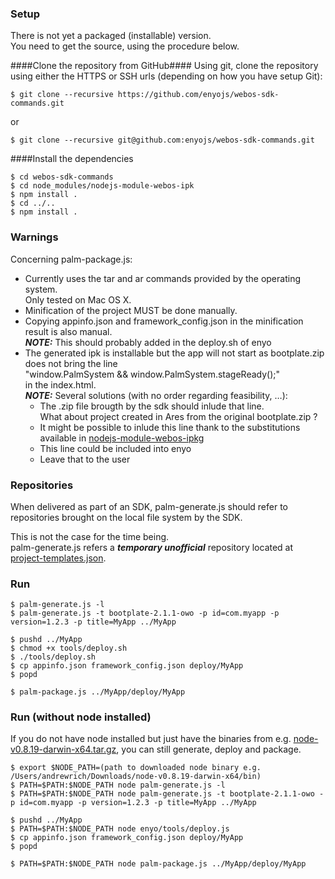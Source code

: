 ### Setup

There is not yet a packaged (installable) version.  
You need to get the source, using the procedure below.

####Clone the repository from GitHub####
Using git, clone the repository using either the HTTPS or SSH urls (depending on how you have setup Git):

	$ git clone --recursive https://github.com/enyojs/webos-sdk-commands.git

or

	$ git clone --recursive git@github.com:enyojs/webos-sdk-commands.git

####Install the dependencies

	$ cd webos-sdk-commands
	$ cd node_modules/nodejs-module-webos-ipk
	$ npm install .
	$ cd ../..
	$ npm install .

### Warnings

Concerning palm-package.js:  

* Currently uses the tar and ar commands provided by the operating system.  
Only tested on Mac OS X.
* Minification of the project MUST be done manually.
* Copying appinfo.json and framework_config.json in the minification result is also manual.  
***NOTE:*** This should probably added in the deploy.sh of enyo
* The generated ipk is installable but the app will not start as bootplate.zip does not bring the line   
	"window.PalmSystem && window.PalmSystem.stageReady();"  
in the index.html.  
***NOTE:*** Several solutions (with no order regarding feasibility, …):  
	* The .zip file brougth by the sdk should inlude that line.  
	  What about project created in Ares from the original bootplate.zip ?
	* It might be possible to inlude this line thank to the substitutions available in [nodejs-module-webos-ipkg](https://github.com/enyojs/nodejs-module-webos-ipkg)
	* This line could be included into enyo
	* Leave that to the user

### Repositories

When delivered as part of an SDK, palm-generate.js should refer to repositories brought on the local file system by the SDK.
	
This is not the case for the time being.   
palm-generate.js refers a ***temporary unofficial*** repository located at  [project-templates.json](https://raw.github.com/yves-del-medico/other-templates/master/project-templates.json).

### Run

	$ palm-generate.js -l
	$ palm-generate.js -t bootplate-2.1.1-owo -p id=com.myapp -p version=1.2.3 -p title=MyApp ../MyApp

	$ pushd ../MyApp
	$ chmod +x tools/deploy.sh
	$ ./tools/deploy.sh
	$ cp appinfo.json framework_config.json deploy/MyApp
	$ popd

	$ palm-package.js ../MyApp/deploy/MyApp
	
### Run (without node installed)

If you do not have node installed but just have the binaries from e.g. [node-v0.8.19-darwin-x64.tar.gz](http://nodejs.org/dist/v0.8.19/node-v0.8.19-darwin-x64.tar.gz), you can still generate, deploy and package.

	$ export $NODE_PATH=(path to downloaded node binary e.g. /Users/andrewrich/Downloads/node-v0.8.19-darwin-x64/bin)
	$ PATH=$PATH:$NODE_PATH node palm-generate.js -l
	$ PATH=$PATH:$NODE_PATH node palm-generate.js -t bootplate-2.1.1-owo -p id=com.myapp -p version=1.2.3 -p title=MyApp ../MyApp

	$ pushd ../MyApp
	$ PATH=$PATH:$NODE_PATH node enyo/tools/deploy.js
	$ cp appinfo.json framework_config.json deploy/MyApp
	$ popd

	$ PATH=$PATH:$NODE_PATH node palm-package.js ../MyApp/deploy/MyApp
	
